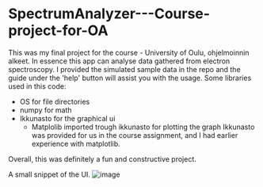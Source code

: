 # SpectrumAnalyzer---Course-project-for-OA

This was my final project for the course - University of Oulu, ohjelmoinnin alkeet. In essence this app can analyse data gathered from electron spectroscopy. 
I provided the simulated sample data in the repo and the guide under the 'help' button will assist you with the usage.
Some libraries used in this code:
  - OS for file directories
  - numpy for math 
  - Ikkunasto for the graphical ui
    - Matplolib imported trough ikkunasto for plotting the graph
  Ikkunasto was provided for us in the course assignment, and I had earlier experience with matplotlib.
  
Overall, this was definitely a fun and constructive project.

  A small snippet of the UI.
![image](https://user-images.githubusercontent.com/97534406/210147824-75cabe80-5c77-4841-8529-4f6be1ca50be.png)

